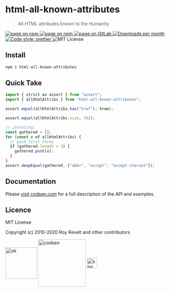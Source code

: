# html-all-known-attributes

> All HTML attributes known to the Humanity

<div class="package-badges">
  <a href="https://www.npmjs.com/package/html-all-known-attributes" rel="nofollow noreferrer noopener">
    <img src="https://img.shields.io/badge/-npm-blue?style=flat-square" alt="page on npm">
  </a>
  <a href="https://codsen.com/os/html-all-known-attributes" rel="nofollow noreferrer noopener">
    <img src="https://img.shields.io/badge/-Codsen-blue?style=flat-square" alt="page on npm">
  </a>
  <a href="https://gitlab.com/codsen/codsen/tree/master/packages/html-all-known-attributes" rel="nofollow noreferrer noopener">
    <img src="https://img.shields.io/badge/-GitLab-blue?style=flat-square" alt="page on GitLab">
  </a>
  <a href="https://npmcharts.com/compare/html-all-known-attributes?interval=30" rel="nofollow noreferrer noopener" target="_blank">
    <img src="https://img.shields.io/npm/dm/html-all-known-attributes.svg?style=flat-square" alt="Downloads per month">
  </a>
  <a href="https://prettier.io" rel="nofollow noreferrer noopener" target="_blank">
    <img src="https://img.shields.io/badge/code_style-prettier-brightgreen.svg?style=flat-square" alt="Code style: prettier">
  </a>
  <img src="https://img.shields.io/badge/licence-MIT-brightgreen.svg?style=flat-square" alt="MIT License">
</div>

## Install

```bash
npm i html-all-known-attributes
```

## Quick Take

```js
import { strict as assert } from "assert";
import { allHtmlAttribs } from "html-all-known-attributes";

assert.equal(allHtmlAttribs.has("href"), true);

assert.equal(allHtmlAttribs.size, 702);

// iterating:
const gathered = [];
for (const x of allHtmlAttribs) {
  // push first three
  if (gathered.length < 3) {
    gathered.push(x);
  }
}
assert.deepEqual(gathered, ["abbr", "accept", "accept-charset"]);
```

## Documentation

Please [visit codsen.com](https://codsen.com/os/html-all-known-attributes/) for a full description of the API and examples.

## Licence

MIT License

Copyright (c) 2010-2020 Roy Revelt and other contributors

<img src="https://codsen.com/images/png-codsen-ok.png" width="98" alt="ok" align="center"> <img src="https://codsen.com/images/png-codsen-1.png" width="148" alt="codsen" align="center"> <img src="https://codsen.com/images/png-codsen-star-small.png" width="32" alt="star" align="center">
